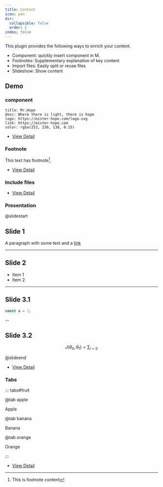 ```yaml
---
title: Content
icon: pen
dir:
  collapsible: false
  order: 2
index: false
---
```


<!-- #region intro -->

This plugin provides the following ways to enrich your content.

- Component: quickly insert component in M.
- Footnotes: Supplementary explanation of key content
- Import files: Easily split or reuse files
- Slideshow: Show content

<!-- #endregion intro -->

<!-- more -->

## Demo

<!-- #region demo -->

### component

```component VPCard
title: Mr.Hope
desc: Where there is light, there is hope
logo: https://mister-hope.com/logo.svg
link: https://mister-hope.com
color: rgba(253, 230, 138, 0.15)
```

- [View Detail](./component.md)

### Footnote

This text has footnote[^first].

[^first]: This is footnote content

- [View Detail](./footnote.md)

### Include files

<!-- @include: ./demo.snippet.md{9-13} -->

- [View Detail](./include.md)

### Presentation

@slidestart

## Slide 1

A paragraph with some text and a [link](https://mister-hope.com)

---

## Slide 2

- Item 1
- Item 2

---

## Slide 3.1

```js
const a = 1;
```

--

## Slide 3.2

$$
J(\theta_0,\theta_1) = \sum_{i=0}
$$

@slideend

- [View Detail](./revealjs/README.md)

### Tabs

::: tabs#fruit

@tab apple

Apple

@tab banana

Banana

@tab orange

Orange

:::

- [View Detail](./tabs.md)

<!-- #endregion demo -->
